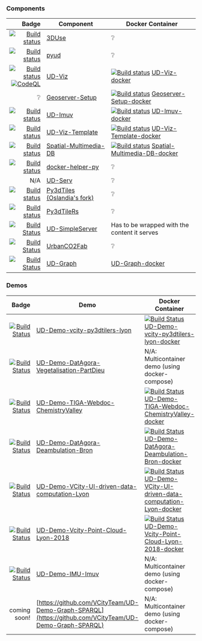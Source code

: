 ### Components
| Badge | Component | Docker Container |
|------:|-----------|------------------|
| [![Build status](https://travis-ci.com/VCityTeam/3DUSE.svg?branch=master)](https://app.travis-ci.com/github/VCityTeam/3DUSE)| [3DUse](https://github.com/VCityTeam/3DUSE) | :grey_question: |
|[![Build status](https://travis-ci.com/VCityTeam/pyud.svg?branch=master)](https://app.travis-ci.com/github/VCityTeam/pyud) | [pyud](https://github.com/VCityTeam/pyud) | :grey_question: |
|[![Build status](https://travis-ci.com/VCityTeam/UD-Viz.svg?branch=master)](https://app.travis-ci.com/github/VCityTeam/UD-Viz)<br>[![CodeQL](https://github.com/VCityTeam/UD-Viz/actions/workflows/codeql-analysis.yml/badge.svg)](https://github.com/VCityTeam/UD-Viz/actions/workflows/codeql-analysis.yml) | [UD-Viz](https://github.com/VCityTeam/UD-Viz) | [![Build status](https://app.travis-ci.com/VCityTeam/UD-Viz-docker.svg?branch=master)](https://app.travis-ci.com/github/VCityTeam/UD-Viz-docker) [UD-Viz-docker](https://github.com/VCityTeam/UD-Viz-docker) |
| :grey_question: | [Geoserver-Setup](https://github.com/VCityTeam/Geoserver-Setup) | [![Build status](https://travis-ci.com/VCityTeam/Geoserver-Setup-docker.svg?branch=master)](https://app.travis-ci.com/github/VCityTeam/Geoserver-Setup-docker) [Geoserver-Setup-docker](https://github.com/VCityTeam/Geoserver-Setup-docker) |
|[![Build status](https://travis-ci.com/VCityTeam/UD-Imuv.svg?branch=master)](https://app.travis-ci.com/github/VCityTeam/UD-Imuv) | [UD-Imuv](https://github.com/VCityTeam/UD-Imuv) | [![Build status](https://app.travis-ci.com/VCityTeam/UD-Imuv-docker.svg?branch=master)](https://app.travis-ci.com/github/VCityTeam/UD-Imuv-docker) [UD-Imuv-docker](https://github.com/VCityTeam/UD-Imuv-docker) |
|[![Build status](https://travis-ci.com/VCityTeam/UD-Viz-Template.svg?branch=master)](https://app.travis-ci.com/github/VCityTeam/UD-Viz-Template) | [UD-Viz-Template](https://github.com/VCityTeam/UD-Viz-Template) |[![Build status](https://travis-ci.com/VCityTeam/UD-Viz-Template-docker.svg?branch=main)](https://app.travis-ci.com/github/VCityTeam/UD-Viz-Template-docker) [UD-Viz-Template-docker](https://github.com/VCityTeam/UD-Viz-Template-docker) |
|[![Build status](https://travis-ci.com/VCityTeam/Spatial-Multimedia-DB.svg?branch=master)](https://app.travis-ci.com/github/VCityTeam/Spatial-Multimedia-DB) | [Spatial-Multimedia-DB](https://github.com/VCityTeam/Spatial-Multimedia-DB) | [![Build status](https://travis-ci.com/VCityTeam/Spatial-Multimedia-DB-docker.svg?branch=master)](https://app.travis-ci.com/github/VCityTeam/Spatial-Multimedia-DB-docker) [Spatial-Multimedia-DB-docker](https://github.com/VCityTeam/Spatial-Multimedia-DB-docker) |
| [![Build status](https://travis-ci.com/VCityTeam/docker-helper-py.svg?branch=main)](https://app.travis-ci.com/github/VCityTeam/docker-helper-py) |  [docker-helper-py](https://github.com/VCityTeam/docker-helper-py) | :grey_question: |
| N/A | [UD-Serv](https://github.com/VCityTeam/UD-Serv) | :grey_question: |
| [![Build status](https://app.travis-ci.com/VCityTeam/py3dtiles.svg?branch=Tiler)](https://app.travis-ci.com/github/VCityTeam/py3dtiles/tree/Tiler) | [Py3dTiles (Oslandia's fork)](https://github.com/VCityTeam/py3dtiles) | :grey_question: |
| [![Build status](https://app.travis-ci.com/VCityTeam/py3dtilers.svg?branch=master)](https://app.travis-ci.com/github/VCityTeam/py3dtilers) | [Py3dTileRs](https://github.com/VCityTeam/py3dtilers) | :grey_question: |
| [![Build Status](https://travis-ci.com/VCityTeam/UD-SimpleServer.svg?branch=master)](https://app.travis-ci.com/github/VCityTeam/UD-SimpleServer) | [UD-SimpleServer](https://github.com/VCityTeam/UD-SimpleServer) | Has to be wrapped with the content it serves | 
| [![Build Status](https://travis-ci.com/VCityTeam/UrbanCO2Fab.svg?token=y3vK8xhKoXzzexQzPa9z&branch=master)](https://app.travis-ci.com/github/VCityTeam/UrbanCO2Fab) | [UrbanCO2Fab](https://github.com/VCityTeam/UrbanCO2Fab/) | :grey_question:|
| [![Build Status](https://travis-ci.com/VCityTeam/UD-Graph.svg?branch=master)](https://app.travis-ci.com/github/VCityTeam/UD-Graph) | [UD-Graph](https://github.com/VCityTeam/UD-Graph) |  [UD-Graph-docker](https://github.com/VCityTeam/UD-Graph-docker) |


### Demos
| Badge |   Demo  | Docker Container |
|------:|---------|------------------|
| [![Build Status](https://app.travis-ci.com/VCityTeam/UD-Demo-vcity-py3dtilers-lyon.svg?branch=master)](https://app.travis-ci.com/VCityTeam/UD-Demo-vcity-py3dtilers-lyon) | [UD-Demo-vcity-py3dtilers-lyon](https://github.com/VCityTeam/UD-Demo-vcity-py3dtilers-lyon) | [![Build Status](https://app.travis-ci.com/VCityTeam/UD-Demo-vcity-py3dtilers-lyon-docker.svg?branch=master)](https://app.travis-ci.com/VCityTeam/UD-Demo-vcity-py3dtilers-lyon-docker) [UD-Demo-vcity-py3dtilers-lyon-docker](https://github.com/VCityTeam/UD-Demo-vcity-py3dtilers-lyon-docker) |
| [![Build Status](https://app.travis-ci.com/VCityTeam/UD-Demo-DatAgora-Vegetalisation-PartDieu.svg?branch=master)](https://app.travis-ci.com/VCityTeam/UD-Demo-DatAgora-Vegetalisation-PartDieu) | [UD-Demo-DatAgora-Vegetalisation-PartDieu](https://github.com/VCityTeam/UD-Demo-DatAgora-Vegetalisation-PartDieu) | N/A: Multicontainer demo (using docker-compose) |
| [![Build Status](https://app.travis-ci.com/VCityTeam/UD-Demo-TIGA-Webdoc-ChemistryValley.svg?branch=main)](https://app.travis-ci.com/VCityTeam/UD-Demo-TIGA-Webdoc-ChemistryValley) | [UD-Demo-TIGA-Webdoc-ChemistryValley](https://github.com/VCityTeam/UD-Demo-TIGA-Webdoc-ChemistryValley) | [![Build Status](https://app.travis-ci.com/VCityTeam/UD-Demo-TIGA-Webdoc-ChemistryValley-docker.svg?branch=master)](https://app.travis-ci.com/VCityTeam/UD-Demo-TIGA-Webdoc-ChemistryValley-docker) [UD-Demo-TIGA-Webdoc-ChemistryValley-docker](https://github.com/VCityTeam/UD-Demo-TIGA-Webdoc-ChemistryValley-docker) |
| [![Build Status](https://app.travis-ci.com/VCityTeam/UD-Demo-DatAgora-Deambulation-Bron.svg?branch=master)](https://app.travis-ci.com/VCityTeam/UD-Demo-DatAgora-Deambulation-Bron) | [UD-Demo-DatAgora-Deambulation-Bron](https://github.com/VCityTeam/UD-Demo-DatAgora-Deambulation-Bron) | [![Build Status](https://app.travis-ci.com/VCityTeam/UD-Demo-DatAgora-Deambulation-Bron-docker.svg?branch=master)](https://app.travis-ci.com/VCityTeam/UD-Demo-DatAgora-Deambulation-Bron-docker) [UD-Demo-DatAgora-Deambulation-Bron-docker](https://github.com/VCityTeam/UD-Demo-DatAgora-Deambulation-Bron-docker) |
| [![Build Status](https://app.travis-ci.com/VCityTeam/UD-Demo-VCity-UI-driven-data-computation-Lyon.svg?branch=master)](https://app.travis-ci.com/VCityTeam/UD-Demo-VCity-UI-driven-data-computation-Lyon) | [UD-Demo-VCity-UI-driven-data-computation-Lyon](https://github.com/VCityTeam/UD-Demo-VCity-UI-driven-data-computation-Lyon) | [![Build Status](https://app.travis-ci.com/VCityTeam/UD-Demo-VCity-UI-driven-data-computation-Lyon-docker.svg?branch=master)](https://app.travis-ci.com/VCityTeam/UD-Demo-VCity-UI-driven-data-computation-Lyon-docker) [UD-Demo-VCity-UI-driven-data-computation-Lyon-docker](https://github.com/VCityTeam/UD-Demo-VCity-UI-driven-data-computation-Lyon-docker) |
| [![Build Status](https://app.travis-ci.com/VCityTeam/UD-Demo-Vcity-Point-Cloud-Lyon-2018.svg?branch=master)](https://app.travis-ci.com/VCityTeam/UD-Demo-Vcity-Point-Cloud-Lyon-2018) | [UD-Demo-Vcity-Point-Cloud-Lyon-2018](https://github.com/VCityTeam/UD-Demo-Vcity-Point-Cloud-Lyon-2018) | [![Build Status](https://app.travis-ci.com/VCityTeam/UD-Demo-Vcity-Point-Cloud-Lyon-2018-docker.svg?branch=master)](https://app.travis-ci.com/VCityTeam/UD-Demo-Vcity-Point-Cloud-Lyon-2018-docker) [UD-Demo-Vcity-Point-Cloud-Lyon-2018-docker](https://github.com/VCityTeam/UD-Demo-Vcity-Point-Cloud-Lyon-2018-docker)|
| [![Build Status](https://app.travis-ci.com/VCityTeam/UD-Demo-IMU-Imuv.svg?branch=master)](https://app.travis-ci.com/VCityTeam/UD-Demo-IMU-Imuv) | [UD-Demo-IMU-Imuv](https://github.com/VCityTeam/UD-Demo-IMU-Imuv) | N/A: Multicontainer demo (using docker-compose)|
| coming soon! | [https://github.com/VCityTeam/UD-Demo-Graph-SPARQL](https://github.com/VCityTeam/UD-Demo-Graph-SPARQL) | N/A: Multicontainer demo (using docker-compose) |

